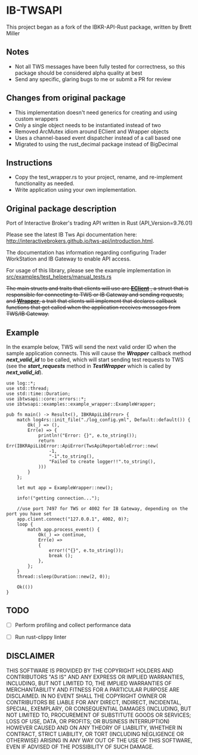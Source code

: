 # IB-TWSAPI

This project began as a fork of the IBKR-API-Rust package, written by Brett Miller

## Notes
- Not all TWS messages have been fully tested for correctness, so this package should be considered alpha quality at best
- Send any specific, glaring bugs to me or submit a PR for review

## Changes from original package
- This implementation doesn't need generics for creating and using custom wrappers
- Only a single object needs to be instantiated instead of two
- Removed ArcMutex idiom around EClient and Wrapper objects
- Uses a channel-based event dispatcher instead of a call based one
- Migrated to using the rust_decimal package instead of BigDecimal

## Instructions
- Copy the test_wrapper.rs to your project, rename, and re-implement functionality as needed.
- Write application using your own implementation.

## Original package description
Port of Interactive Broker's trading API written in Rust (API_Version=9.76.01)

Please see the latest IB Tws Api documentation here: <http://interactivebrokers.github.io/tws-api/introduction.html>.

The documentation has information regarding configuring Trader WorkStation and IB Gateway to enable API access.

For usage of this library, please see the example implementation in [src/examples/test_helpers/manual_tests.rs](src/bin/manual_tests.rs)

~~The main structs and traits that clients will use are [**EClient**](src/core/client.rs) , a struct that is responsible for connecting to TWS or IB Gateway and sending requests,  and [**Wrapper**](src/core/wrapper.rs), a trait that clients will implement that declares callback functions that get called when the application receives messages from TWS/IB Gateway.~~

## Example

In the example below, TWS will send the next valid order ID when the sample application connects. This will cause the ***Wrapper*** callback method
***next_valid_id*** to be called, which will start sending test requests to TWS (see the
***start_requests*** method in ***TestWrapper*** which is called by ***next_valid_id***).

```rust, no_run
use log::*;
use std::thread;
use std::time::Duration;
use ibtwsapi::core::errors::*;
use ibtwsapi::examples::example_wrapper::ExampleWrapper;

pub fn main() -> Result<(), IBKRApiLibError> {
    match log4rs::init_file("./log_config.yml", Default::default()) {
        Ok(_) => (),
        Err(e) => {
            println!("Error: {}", e.to_string());
            return Err(IBKRApiLibError::ApiError(TwsApiReportableError::new(
                -1,
                "-1".to_string(),
                "Failed to create logger!!".to_string(),
            )))
        }
    };

    let mut app = ExampleWrapper::new();

    info!("getting connection...");

    //use port 7497 for TWS or 4002 for IB Gateway, depending on the port you have set
    app.client.connect("127.0.0.1", 4002, 0)?;
    loop {
        match app.process_event() {
            Ok(_) => continue,
            Err(e) =>
            {
                error!("{}", e.to_string());
                break ();
            },
        };
    }
    thread::sleep(Duration::new(2, 0));

    Ok(())
}
```

## TODO
- [ ] Perform profiling and collect performance data
- [ ] Run rust-clippy linter


## DISCLAIMER

THIS SOFTWARE IS PROVIDED BY THE COPYRIGHT HOLDERS AND CONTRIBUTORS "AS IS" AND ANY EXPRESS OR IMPLIED WARRANTIES, INCLUDING, BUT NOT LIMITED TO, THE IMPLIED WARRANTIES OF MERCHANTABILITY AND FITNESS FOR A PARTICULAR PURPOSE ARE DISCLAIMED. IN NO EVENT SHALL THE COPYRIGHT OWNER OR CONTRIBUTORS BE LIABLE FOR ANY DIRECT, INDIRECT, INCIDENTAL, SPECIAL, EXEMPLARY, OR CONSEQUENTIAL DAMAGES (INCLUDING, BUT NOT LIMITED TO, PROCUREMENT OF SUBSTITUTE GOODS OR SERVICES; LOSS OF USE, DATA, OR PROFITS; OR BUSINESS INTERRUPTION) HOWEVER CAUSED AND ON ANY THEORY OF LIABILITY, WHETHER IN CONTRACT, STRICT LIABILITY, OR TORT (INCLUDING NEGLIGENCE OR OTHERWISE) ARISING IN ANY WAY OUT OF THE USE OF THIS SOFTWARE, EVEN IF ADVISED OF THE POSSIBILITY OF SUCH DAMAGE.
